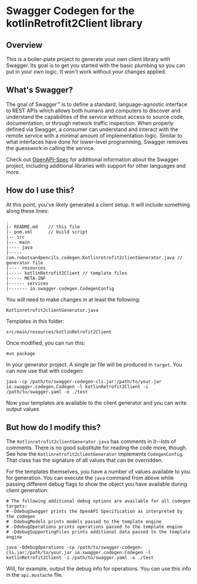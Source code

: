 # Swagger Codegen for the kotlinRetrofit2Client library

## Overview
This is a boiler-plate project to generate your own client library with Swagger.  Its goal is
to get you started with the basic plumbing so you can put in your own logic.  It won't work without
your changes applied.

## What's Swagger?
The goal of Swagger™ is to define a standard, language-agnostic interface to REST APIs which allows both humans and computers to discover and understand the capabilities of the service without access to source code, documentation, or through network traffic inspection. When properly defined via Swagger, a consumer can understand and interact with the remote service with a minimal amount of implementation logic. Similar to what interfaces have done for lower-level programming, Swagger removes the guesswork in calling the service.


Check out [OpenAPI-Spec](https://github.com/OAI/OpenAPI-Specification) for additional information about the Swagger project, including additional libraries with support for other languages and more. 

## How do I use this?
At this point, you've likely generated a client setup.  It will include something along these lines:

```
.
|- README.md    // this file
|- pom.xml      // build script
|-- src
|--- main
|---- java
|----- com.robotsandpencils.codegen.Kotlinretrofit2clientGenerator.java // generator file
|---- resources
|----- kotlinRetrofit2Client // template files
|----- META-INF
|------ services
|------- io.swagger.codegen.CodegenConfig
```

You _will_ need to make changes in at least the following:

`Kotlinretrofit2clientGenerator.java`

Templates in this folder:

`src/main/resources/kotlinRetrofit2Client`

Once modified, you can run this:

```
mvn package
```

In your generator project.  A single jar file will be produced in `target`.  You can now use that with codegen:

```
java -cp /path/to/swagger-codegen-cli.jar:/path/to/your.jar io.swagger.codegen.Codegen -l kotlinRetrofit2Client -i /path/to/swagger.yaml -o ./test
```

Now your templates are available to the client generator and you can write output values

## But how do I modify this?
The `Kotlinretrofit2clientGenerator.java` has comments in it--lots of comments.  There is no good substitute
for reading the code more, though.  See how the `Kotlinretrofit2clientGenerator` implements `CodegenConfig`.
That class has the signature of all values that can be overridden.

For the templates themselves, you have a number of values available to you for generation.
You can execute the `java` command from above while passing different debug flags to show
the object you have available during client generation:

```
# The following additional debug options are available for all codegen targets:
# -DdebugSwagger prints the OpenAPI Specification as interpreted by the codegen
# -DdebugModels prints models passed to the template engine
# -DdebugOperations prints operations passed to the template engine
# -DdebugSupportingFiles prints additional data passed to the template engine

java -DdebugOperations -cp /path/to/swagger-codegen-cli.jar:/path/to/your.jar io.swagger.codegen.Codegen -l kotlinRetrofit2Client -i /path/to/swagger.yaml -o ./test
```

Will, for example, output the debug info for operations.  You can use this info
in the `api.mustache` file.
